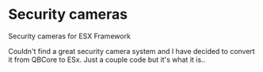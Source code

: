 # Security cameras

Security cameras for ESX Framework

Couldn't find a great security camera system and I have decided to convert it from QBCore to ESx. Just a couple code but it's what it is..
